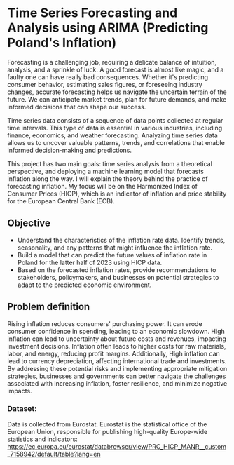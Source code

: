 # Time Series Forecasting and Analysis using ARIMA (Predicting Poland's Inflation)

Forecasting is a challenging job, requiring a delicate balance of intuition, analysis, and a sprinkle of luck. A good forecast is almost like magic, and a faulty one can have really bad consequences. Whether it's predicting consumer behavior, estimating sales figures, or foreseeing industry changes, accurate forecasting helps us navigate the uncertain terrain of the future. We can anticipate market trends, plan for future demands, and make informed decisions that can shape our success.

Time series data consists of a sequence of data points collected at regular time intervals. This type of data is essential in various industries, including finance, economics, and weather forecasting. Analyzing time series data allows us to uncover valuable patterns, trends, and correlations that enable informed decision-making and predictions.

This project has two main goals: time series analysis from a theoretical perspective, and deploying a machine learning model that forecasts inflation along the way.
I will explain the theory behind the practice of forecasting inflation. My focus will be on the Harmonized Index of Consumer Prices (HICP), which is an indicator of inflation and price stability for the European Central Bank (ECB).

## Objective
- Understand the characteristics of the inflation rate data. Identify trends, seasonality, and any patterns that might influence the inflation rate.
- Build a model that can predict the future values of inflation rate in Poland for the latter half of 2023 using HICP data.
- Based on the forecasted inflation rates, provide recommendations to stakeholders, policymakers, and businesses on potential strategies to adapt to the predicted economic environment.
## Problem definition
Rising inflation reduces consumers' purchasing power. It can erode consumer confidence in spending, leading to an economic slowdown. High inflation can lead to uncertainty about future costs and revenues, impacting investment decisions. Inflation often leads to higher costs for raw materials, labor, and energy, reducing profit margins. Additionally, High inflation can lead to currency depreciation, affecting international trade and investments.
By addressing these potential risks and implementing appropriate mitigation strategies, businesses and governments can better navigate the challenges associated with increasing inflation, foster resilience, and minimize negative impacts.

### Dataset:
Data is collected from Eurostat. Eurostat is the statistical office of the European Union, responsible for publishing high-quality Europe-wide statistics and indicators: https://ec.europa.eu/eurostat/databrowser/view/PRC_HICP_MANR__custom_7158942/default/table?lang=en
